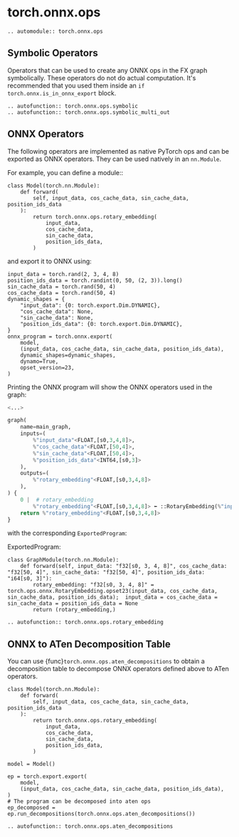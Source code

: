# torch.onnx.ops

```{eval-rst}
.. automodule:: torch.onnx.ops
```

## Symbolic Operators

Operators that can be used to create any ONNX ops in the FX graph symbolically.
These operators do not do actual computation. It's recommended that you used them
inside an ``if torch.onnx.is_in_onnx_export`` block.

```{eval-rst}
.. autofunction:: torch.onnx.ops.symbolic
.. autofunction:: torch.onnx.ops.symbolic_multi_out
```


## ONNX Operators

The following operators are implemented as native PyTorch ops and can be exported as
ONNX operators. They can be used natively in an ``nn.Module``.

For example, you can define a module::

```{code-block} python
class Model(torch.nn.Module):
    def forward(
        self, input_data, cos_cache_data, sin_cache_data, position_ids_data
    ):
        return torch.onnx.ops.rotary_embedding(
            input_data,
            cos_cache_data,
            sin_cache_data,
            position_ids_data,
        )
```

and export it to ONNX using:

```{code-block} python
input_data = torch.rand(2, 3, 4, 8)
position_ids_data = torch.randint(0, 50, (2, 3)).long()
sin_cache_data = torch.rand(50, 4)
cos_cache_data = torch.rand(50, 4)
dynamic_shapes = {
    "input_data": {0: torch.export.Dim.DYNAMIC},
    "cos_cache_data": None,
    "sin_cache_data": None,
    "position_ids_data": {0: torch.export.Dim.DYNAMIC},
}
onnx_program = torch.onnx.export(
    model,
    (input_data, cos_cache_data, sin_cache_data, position_ids_data),
    dynamic_shapes=dynamic_shapes,
    dynamo=True,
    opset_version=23,
)
```

Printing the ONNX program will show the ONNX operators used in the graph:

```python
<...>

graph(
    name=main_graph,
    inputs=(
        %"input_data"<FLOAT,[s0,3,4,8]>,
        %"cos_cache_data"<FLOAT,[50,4]>,
        %"sin_cache_data"<FLOAT,[50,4]>,
        %"position_ids_data"<INT64,[s0,3]>
    ),
    outputs=(
        %"rotary_embedding"<FLOAT,[s0,3,4,8]>
    ),
) {
    0 |  # rotary_embedding
        %"rotary_embedding"<FLOAT,[s0,3,4,8]> ⬅️ ::RotaryEmbedding(%"input_data", %"cos_cache_data", %"sin_cache_data", %"position_ids_data")
    return %"rotary_embedding"<FLOAT,[s0,3,4,8]>
}
```

with the corresponding ``ExportedProgram``:

ExportedProgram:
```{code-block} python
class GraphModule(torch.nn.Module):
    def forward(self, input_data: "f32[s0, 3, 4, 8]", cos_cache_data: "f32[50, 4]", sin_cache_data: "f32[50, 4]", position_ids_data: "i64[s0, 3]"):
        rotary_embedding: "f32[s0, 3, 4, 8]" = torch.ops.onnx.RotaryEmbedding.opset23(input_data, cos_cache_data, sin_cache_data, position_ids_data);  input_data = cos_cache_data = sin_cache_data = position_ids_data = None
        return (rotary_embedding,)
```

```{eval-rst}
.. autofunction:: torch.onnx.ops.rotary_embedding
```

## ONNX to ATen Decomposition Table

You can use {func}`torch.onnx.ops.aten_decompositions` to obtain a decomposition table
to decompose ONNX operators defined above to ATen operators.

```{code-block} python
class Model(torch.nn.Module):
    def forward(
        self, input_data, cos_cache_data, sin_cache_data, position_ids_data
    ):
        return torch.onnx.ops.rotary_embedding(
            input_data,
            cos_cache_data,
            sin_cache_data,
            position_ids_data,
        )

model = Model()

ep = torch.export.export(
    model,
    (input_data, cos_cache_data, sin_cache_data, position_ids_data),
)
# The program can be decomposed into aten ops
ep_decomposed = ep.run_decompositions(torch.onnx.ops.aten_decompositions())
```

```{eval-rst}
.. autofunction:: torch.onnx.ops.aten_decompositions
```